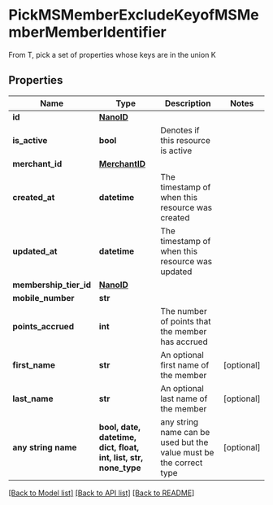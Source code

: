 # PickMSMemberExcludeKeyofMSMemberMemberIdentifier

From T, pick a set of properties whose keys are in the union K

## Properties
Name | Type | Description | Notes
------------ | ------------- | ------------- | -------------
**id** | [**NanoID**](NanoID.md) |  | 
**is_active** | **bool** | Denotes if this resource is active | 
**merchant_id** | [**MerchantID**](MerchantID.md) |  | 
**created_at** | **datetime** | The timestamp of when this resource was created | 
**updated_at** | **datetime** | The timestamp of when this resource was updated | 
**membership_tier_id** | [**NanoID**](NanoID.md) |  | 
**mobile_number** | **str** |  | 
**points_accrued** | **int** | The number of points that the member has accrued | 
**first_name** | **str** | An optional first name of the member | [optional] 
**last_name** | **str** | An optional last name of the member | [optional] 
**any string name** | **bool, date, datetime, dict, float, int, list, str, none_type** | any string name can be used but the value must be the correct type | [optional]

[[Back to Model list]](../README.md#documentation-for-models) [[Back to API list]](../README.md#documentation-for-api-endpoints) [[Back to README]](../README.md)


